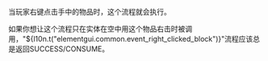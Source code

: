 当玩家右键点击手中的物品时，这个流程就会执行。

如果你想让这个流程只在实体在空中用这个物品右击时被调用，"${l10n.t("elementgui.common.event_right_clicked_block")}"流程应该总是返回SUCCESS/CONSUME。
